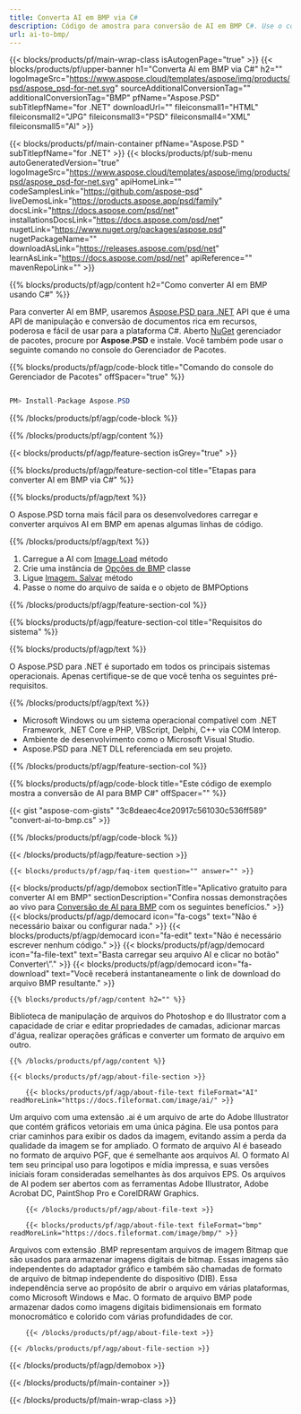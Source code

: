 ```yaml
---
title: Converta AI em BMP via C#
description: Código de amostra para conversão de AI em BMP C#. Use o código de exemplo de API para converter arquivos AI em lote para BMP em VB.NET, ASP.NET ou qualquer aplicativo baseado em .NET.
url: ai-to-bmp/
---
```


{{< blocks/products/pf/main-wrap-class isAutogenPage="true" >}}
{{< blocks/products/pf/upper-banner h1="Converta AI em BMP via C#" h2="" logoImageSrc="https://www.aspose.cloud/templates/aspose/img/products/psd/aspose_psd-for-net.svg" sourceAdditionalConversionTag="" additionalConversionTag="BMP" pfName="Aspose.PSD" subTitlepfName="for .NET" downloadUrl="" fileiconsmall1="HTML" fileiconsmall2="JPG" fileiconsmall3="PSD" fileiconsmall4="XML" fileiconsmall5="AI" >}}

{{< blocks/products/pf/main-container pfName="Aspose.PSD " subTitlepfName="for .NET" >}}
{{< blocks/products/pf/sub-menu autoGeneratedVersion="true" logoImageSrc="https://www.aspose.cloud/templates/aspose/img/products/psd/aspose_psd-for-net.svg" apiHomeLink="" codeSamplesLink="https://github.com/aspose-psd" liveDemosLink="https://products.aspose.app/psd/family" docsLink="https://docs.aspose.com/psd/net" installationsDocsLink="https://docs.aspose.com/psd/net" nugetLink="https://www.nuget.org/packages/aspose.psd" nugetPackageName="" downloadAsLink="https://releases.aspose.com/psd/net" learnAsLink="https://docs.aspose.com/psd/net" apiReference="" mavenRepoLink="" >}}

{{% blocks/products/pf/agp/content h2="Como converter AI em BMP usando C#" %}}

Para converter AI em BMP, usaremos <a href="/psd/{{< lang-code >}}net">Aspose.PSD para .NET</a> API que é uma API de manipulação e conversão de documentos rica em recursos, poderosa e fácil de usar para a plataforma C#. Aberto <a href="https://www.nuget.org/packages/aspose.psd">NuGet</a> gerenciador de pacotes, procure por <b>Aspose.PSD</b> e instale. Você também pode usar o seguinte comando no console do Gerenciador de Pacotes.

{{% blocks/products/pf/agp/code-block title="Comando do console do Gerenciador de Pacotes" offSpacer="true" %}}

```cs

PM> Install-Package Aspose.PSD

```

{{% /blocks/products/pf/agp/code-block %}}

{{% /blocks/products/pf/agp/content %}}

{{< blocks/products/pf/agp/feature-section isGrey="true" >}}

{{% blocks/products/pf/agp/feature-section-col title="Etapas para converter AI em BMP via C#" %}}

{{% blocks/products/pf/agp/text %}}

 O Aspose.PSD torna mais fácil para os desenvolvedores carregar e converter arquivos AI em BMP em apenas algumas linhas de código.

{{% /blocks/products/pf/agp/text %}}

1. Carregue a AI com [Image.Load](https://apireference.aspose.com/psd/net/aspose.psd/image/methods/load/index) método
1. Crie uma instância de [Opções de BMP](https://reference.aspose.com/psd/net/aspose.psd.imageoptions/bmpoptions/) classe
1. Ligue [Imagem. Salvar](https://apireference.aspose.com/psd/net/aspose.psd/image/methods/save/index) método
1. Passe o nome do arquivo de saída e o objeto de BMPOptions

{{% /blocks/products/pf/agp/feature-section-col %}}

{{% blocks/products/pf/agp/feature-section-col title="Requisitos do sistema" %}}

{{% blocks/products/pf/agp/text %}}

 O Aspose.PSD para .NET é suportado em todos os principais sistemas operacionais. Apenas certifique-se de que você tenha os seguintes pré-requisitos.

{{% /blocks/products/pf/agp/text %}}

- Microsoft Windows ou um sistema operacional compatível com .NET Framework, .NET Core e PHP, VBScript, Delphi, C++ via COM Interop.
- Ambiente de desenvolvimento como o Microsoft Visual Studio.
- Aspose.PSD para .NET DLL referenciada em seu projeto.

{{% /blocks/products/pf/agp/feature-section-col %}}

{{% blocks/products/pf/agp/code-block title="Este código de exemplo mostra a conversão de AI para BMP C#" offSpacer="" %}}

{{< gist "aspose-com-gists" "3c8deaec4ce20917c561030c536ff589" "convert-ai-to-bmp.cs" >}}

{{% /blocks/products/pf/agp/code-block %}}

{{< /blocks/products/pf/agp/feature-section >}}

    {{< blocks/products/pf/agp/faq-item question="" answer="" >}}
 

<!-- aboutfile Starts -->

{{< blocks/products/pf/agp/demobox sectionTitle="Aplicativo gratuito para converter AI em BMP" sectionDescription="Confira nossas demonstrações ao vivo para [Conversão de AI para BMP](https://products.aspose.app/psd/conversion/ai-to-bmp) com os seguintes benefícios." >}}
        {{< blocks/products/pf/agp/democard icon="fa-cogs" text="Não é necessário baixar ou configurar nada." >}}
        {{< blocks/products/pf/agp/democard icon="fa-edit" text="Não é necessário escrever nenhum código." >}}
        {{< blocks/products/pf/agp/democard icon="fa-file-text" text="Basta carregar seu arquivo AI e clicar no botão\" Converter\”." >}}
        {{< blocks/products/pf/agp/democard icon="fa-download" text="Você receberá instantaneamente o link de download do arquivo BMP resultante." >}}

    {{% blocks/products/pf/agp/content h2="" %}}

Biblioteca de manipulação de arquivos do Photoshop e do Illustrator com a capacidade de criar e editar propriedades de camadas, adicionar marcas d'água, realizar operações gráficas e converter um formato de arquivo em outro.



    {{% /blocks/products/pf/agp/content %}}

    {{< blocks/products/pf/agp/about-file-section >}}

        {{< blocks/products/pf/agp/about-file-text fileFormat="AI" readMoreLink="https://docs.fileformat.com/image/ai/" >}}
Um arquivo com uma extensão .ai é um arquivo de arte do Adobe Illustrator que contém gráficos vetoriais em uma única página. Ele usa pontos para criar caminhos para exibir os dados da imagem, evitando assim a perda da qualidade da imagem se for ampliado. O formato de arquivo AI é baseado no formato de arquivo PGF, que é semelhante aos arquivos AI. O formato AI tem seu principal uso para logotipos e mídia impressa, e suas versões iniciais foram consideradas semelhantes às dos arquivos EPS. Os arquivos de AI podem ser abertos com as ferramentas Adobe Illustrator, Adobe Acrobat DC, PaintShop Pro e CorelDRAW Graphics.

        {{< /blocks/products/pf/agp/about-file-text >}}

        {{< blocks/products/pf/agp/about-file-text fileFormat="bmp" readMoreLink="https://docs.fileformat.com/image/bmp/" >}}
Arquivos com extensão .BMP representam arquivos de imagem Bitmap que são usados para armazenar imagens digitais de bitmap. Essas imagens são independentes do adaptador gráfico e também são chamadas de formato de arquivo de bitmap independente do dispositivo (DIB). Essa independência serve ao propósito de abrir o arquivo em várias plataformas, como Microsoft Windows e Mac. O formato de arquivo BMP pode armazenar dados como imagens digitais bidimensionais em formato monocromático e colorido com várias profundidades de cor.

        {{< /blocks/products/pf/agp/about-file-text >}}

    {{< /blocks/products/pf/agp/about-file-section >}}

{{< /blocks/products/pf/agp/demobox >}}

<!-- aboutfile Ends -->



{{< /blocks/products/pf/main-container >}}
    
{{< /blocks/products/pf/main-wrap-class >}}
